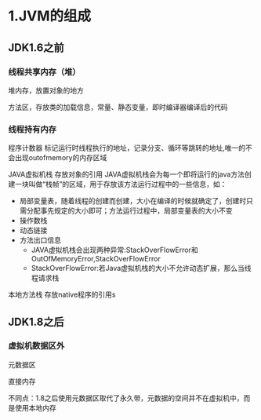 # 1.JVM的组成

## JDK1.6之前

### 线程共享内存（堆）

堆内存，放置对象的地方

方法区，存放类的加载信息，常量、静态变量，即时编译器编译后的代码

### 线程持有内存

程序计数器 标记运行时线程执行的地址，记录分支、循环等跳转的地址,唯一的不会出现outofmemory的内存区域

JAVA虚拟机栈 存放对象的引用
JAVA虚拟机栈会为每一个即将运行的java方法创建一块叫做“栈帧”的区域，用于存放该方法运行过程中的一些信息，如：

* 局部变量表，随着线程的创建而创建，大小在编译的时候就确定了，创建时只需分配事先规定的大小即可；方法运行过程中，局部变量表的大小不变
* 操作数栈
* 动态链接
* 方法出口信息
  * JAVA虚拟机栈会出现两种异常:StackOverFlowError和OutOfMemoryError,StackOverFlowError
  * StackOverFlowError:若Java虚拟机栈的大小不允许动态扩展，那么当线程请求栈

本地方法栈 存放native程序的引用s

## JDK1.8之后

### 虚拟机数据区外

元数据区

直接内存

不同点：1.8之后使用元数据区取代了永久带，元数据的空间并不在虚拟机中，而是使用本地内存
